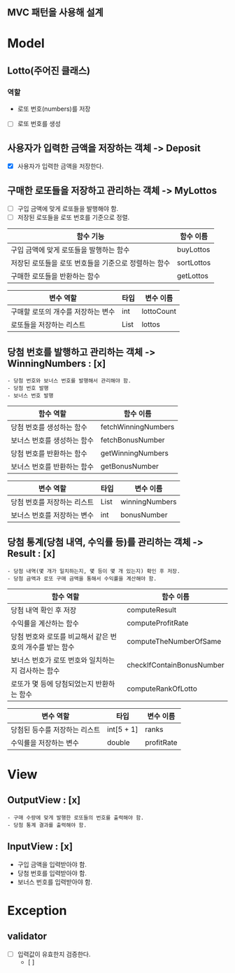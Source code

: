 ## MVC 패턴을 사용해 설계

# Model

## Lotto(주어진 클래스)
### 역할
  -  로또 번호(numbers)를 저장
  - [ ] 로또 번호를 생성


## 사용자가 입력한 금액을 저장하는 객체 -> Deposit
- [x] 사용자가 입력한 금액을 저장한다.

## 구매한 로또들을 저장하고 관리하는 객체 -> MyLottos
  - [ ] 구입 금액에 맞게 로또들을 발행해야 함.
  - [ ] 저장된 로또들을 로또 번호를 기준으로 정렬.

| 함수 기능                         | 함수 이름      |
|-------------------------------|------------|
| 구입 금액에 맞게 로또들을 발행하는 함수        | buyLottos  |
| 저장된 로또들을 로또 번호들을 기준으로 정렬하는 함수 | sortLottos |
| 구매한 로또들을 반환하는 함수              | getLottos  |

| 변수 역할               | 타입          | 변수 이름      |
|---------------------|-------------|------------|
| 구매할 로또의 개수를 저장하는 변수 | int         | lottoCount |
| 로또들을 저장하는 리스트       | List<Lotto> | lottos     |


## 당첨 번호를 발행하고 관리하는 객체 -> WinningNumbers : [x]
    - 당첨 번호와 보너스 번호를 발행해서 관리해야 함.
    - 당첨 번호 발행
    - 보너스 번호 발행

| 함수 역할           | 함수 이름               |
|-----------------|---------------------|
| 당첨 번호를 생성하는 함수  | fetchWinningNumbers |
| 보너스 번호를 생성하는 함수 | fetchBonusNumber    |
| 당첨 번호를 반환하는 함수  | getWinningNumbers   |
| 보너스 번호를 반환하는 함수 | getBonusNumber      |

| 변수 역할           | 타입            | 변수 이름          |
|-----------------|---------------|----------------|
| 당첨 번호를 저장하는 리스트 | List<Integer> | winningNumbers |
| 보너스 번호를 저장하는 변수 | int           | bonusNumber    |

## 당첨 통계(당첨 내역, 수익률 등)를 관리하는 객체 -> Result : [x]
    - 당첨 내역(몇 개가 일치하는지, 몇 등이 몇 개 있는지) 확인 후 저장.
    - 당첨 금액과 로또 구매 금액을 통해서 수익률을 계산해야 함.

| 함수 역할                            | 함수 이름                     |
|----------------------------------|---------------------------|
| 당첨 내역 확인 후 저장                    | computeResult             |
| 수익률을 계산하는 함수                     | computeProfitRate         |
| 당첨 번호와 로또를 비교해서 같은 번호의 개수를 받는 함수 | computeTheNumberOfSame    |
| 보너스 번호가 로또 번호와 일치하는지 검사하는 함수     | checkIfContainBonusNumber |
| 로또가 몇 등에 당첨되었는지 반환하는 함수          | computeRankOfLotto        |

| 변수 역할            | 타입         | 변수 이름      |
|------------------|------------|------------|
| 당첨된 등수를 저장하는 리스트 | int[5 + 1] | ranks      |
| 수익률을 저장하는 변수     | double     | profitRate |



# View

## OutputView : [x]
    - 구매 수량에 맞게 발행한 로또들의 번호를 출력해야 함.
    - 당첨 통계 결과를 출력해야 함.

## InputView : [x]
- 구입 금액을 입력받아야 함.
- 당첨 번호를 입력받아야 함.
- 보너스 번호를 입력받아야 함.


# Exception
## validator
- [ ] 입력값이 유효한지 검증한다.
  - [ ]